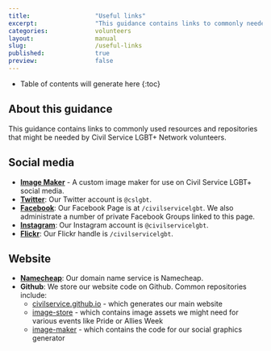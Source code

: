 ```yaml
---
title:  				"Useful links"
excerpt:	  			"This guidance contains links to commonly needed resources and log in pages for Civil Service LGBT+ Network volunteers."
categories: 			volunteers
layout: 				manual
slug:					/useful-links
published:				true
preview:				false
---
```


<!-- Include the following to generate a Table of Contents -->
* Table of contents will generate here
{:toc}
<!-- Don't touch the Table of Contents above -->

<!-- Include this line to process the Markdown and format the content properly -->
<div id="page-content" markdown="1">
<!-- Don't remove the line of code above -->



## About this guidance

This guidance contains links to commonly used resources and repositories that might be needed by Civil Service LGBT+ Network volunteers.

## Social media

- **[Image Maker](https://civilservice.lgbt/image-maker)** - A custom image maker for use on Civil Service LGBT+ social media.
- **[Twitter](https://www.twitter.com/cslgbt)**: Our Twitter account is `@cslgbt`.
- **[Facebook](https://www.twitter.com/civilservicelgbt)**: Our Facebook Page is at `/civilservicelgbt`. We also administrate a number of private Facebook Groups linked to this page.
- **[Instagram](https://www.instagram.com/civilservicelgbt)**: Our Instagram account is `@civilservicelgbt`.
- **[Flickr](https://www.flickr.com/civilservicelgbt)**: Our Flickr handle is `/civilservicelgbt`.

## Website

- **[Namecheap](https://www.namecheap.com)**: Our domain name service is Namecheap.
- **Github**: We store our website code on Github. Common repositories include:
	- [civilservice.github.io](https://github.com/civilservicelgbt/civilservicelgbt.github.io) - which generates our main website
	- [image-store](https://github.com/civilservicelgbt/image-store) - which contains image assets we might need for various events like Pride or Allies Week
	- [image-maker](https://github.com/civilservicelgbt/image-maker) - which contains the code for our social graphics generator

<!-- Include this line to process the Markdown and format the content properly -->
</div>
<!-- Don't remove the line of code above -->
